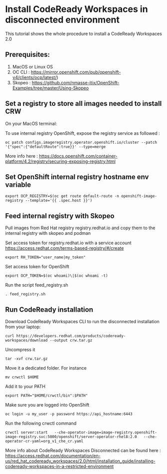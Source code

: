 # Install CodeReady Workspaces in disconnected environment

This tutorial shows the whole procedure to install a CodeReady Workspaces 2.0 

## Prerequisites:

1. MacOS or Linux OS
2. OC CLI : https://mirror.openshift.com/pub/openshift-v4/clients/ocp/latest/)
3. Skopeo : https://github.com/nmasse-itix/OpenShift-Examples/tree/master/Using-Skopeo


## Set a registry to store all images needed to install CRW


On your MacOS terminal:

To use internal registry OpenShift, expose the registry service as followed  :

	oc patch configs.imageregistry.operator.openshift.io/cluster --patch '{"spec":{"defaultRoute":true}}' --type=merge

More info here : https://docs.openshift.com/container-platform/4.2/registry/securing-exposing-registry.html

## Set OpenShift internal registry hostname env variable

    export OCP_REGISTRY=$(oc get route default-route -n openshift-image-registry --template='{{ .spec.host }}')


## Feed internal registry with Skopeo 

Pull images from Red Hat registry registry.redhat.io and copy them to the internal registry with skopeo and podman

Set access token for registry.redhat.io with a service account https://access.redhat.com/terms-based-registry/#/create

    export RH_TOKEN="user_name|my_token"

Set access token for OpenShift

    export OCP_TOKEN=$(oc whoami)\|$(oc whoami -t)

Run the script feed_registry.sh

    . feed_registry.sh

## Run CodeReady installation

Download CodeReady Workspaces CLI to run the disconnected installation from your laptop:

    curl https://developers.redhat.com/products/codeready-workspaces/download --output crw.tar.gz

Uncompress it 

    tar -xvf crw.tar.gz

Move it a dedicated folder. For instance

    mv crwctl $HOME

Add it to your PATH

    export PATH="$HOME/crwctl/bin":$PATH"

Make sure you are logged into OpenShift

    oc login -u my_user -p password https://api_hostname:6443 

Run the following crwctl command 

    crwctl server:start   --che-operator-image=image-registry.openshift-image-registry.svc:5000/openshift/server-operator-rhel8:2.0   --che-operator-cr-yaml=org_v1_che_cr.yaml



More info about CodeReady Workspaces Disconnected can be found here : https://access.redhat.com/documentation/en-us/red_hat_codeready_workspaces/2.0/html/installation_guide/installing-codeready-workspaces-in-a-restricted-environment






